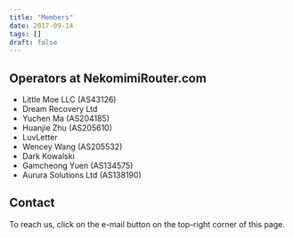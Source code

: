 ```yaml
---
title: "Members"
date: 2017-09-14
tags: []
draft: false
---
```


## Operators at NekomimiRouter.com

- Little Moe LLC (AS43126)
- Dream Recovery Ltd
- Yuchen Ma (AS204185)
- Huanjie Zhu (AS205610)
- LuvLetter
- Wencey Wang (AS205532)
- Dark Kowalski 
- Gamcheong Yuen (AS134575)
- Aurura Solutions Ltd (AS138190)

## Contact

To reach us, click on the e-mail button on the top-right corner of this page.

